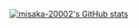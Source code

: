 [![misaka-20002's GitHub stats](https://github-readme-stats.vercel.app/api?username=misaka-20002)](https://github.com/anuraghazra/github-readme-stats)
